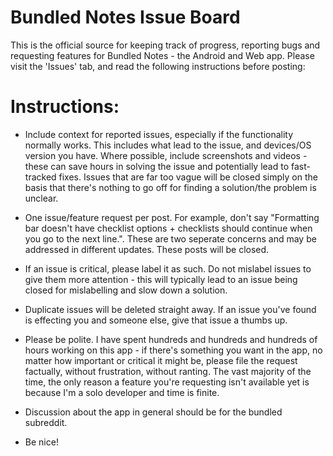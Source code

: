 # Bundled Notes Issue Board

This is the official source for keeping track of progress, reporting bugs and requesting features for Bundled Notes - the Android and Web app. Please visit the 'Issues' tab, and read the following instructions before posting:

# Instructions:

- Include context for reported issues, especially if the functionality normally works. This includes what lead to the issue, and devices/OS version you have. Where possible, include screenshots and videos - these can save hours in solving the issue and potentially lead to fast-tracked fixes. Issues that are far too vague will be closed simply on the basis that there's nothing to go off for finding a solution/the problem is unclear.

- One issue/feature request per post. For example, don't say "Formatting bar doesn't have checklist options + checklists should continue when you go to the next line.". These are two seperate concerns and may be addressed in different updates. These posts will be closed.

- If an issue is critical, please label it as such. Do not mislabel issues to give them more attention - this will typically lead to an issue being closed for mislabelling and slow down a solution.

- Duplicate issues will be deleted straight away. If an issue you've found is effecting you and someone else, give that issue a thumbs up.

- Please be polite. I have spent hundreds and hundreds and hundreds of hours working on this app - if there's something you want in the app, no matter how important or critical it might be, please file the request factually, without frustration, without ranting. The vast majority of the time, the only reason a feature you're requesting isn't available yet is because I'm a solo developer and time is finite.

- Discussion about the app in general should be for the bundled subreddit.

- Be nice!
